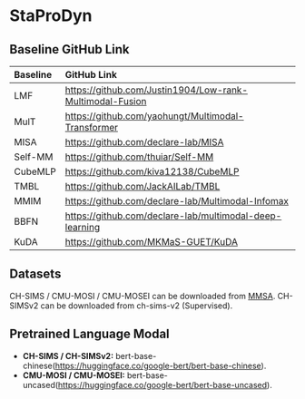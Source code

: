 # StaProDyn
## Baseline GitHub Link

| Baseline | GitHub Link |
|:--- |:---|
| LMF | https://github.com/Justin1904/Low-rank-Multimodal-Fusion |
| MulT | https://github.com/yaohungt/Multimodal-Transformer |
| MISA | https://github.com/declare-lab/MISA |
| Self-MM | https://github.com/thuiar/Self-MM |
| CubeMLP | https://github.com/kiva12138/CubeMLP |
| TMBL | https://github.com/JackAILab/TMBL |
| MMIM | https://github.com/declare-lab/Multimodal-Infomax |
| BBFN | https://github.com/declare-lab/multimodal-deep-learning |
| KuDA | https://github.com/MKMaS-GUET/KuDA |

## Datasets

CH-SIMS / CMU-MOSI / CMU-MOSEI can be downloaded from [MMSA](https://github.com/thuiar/MMSA).
CH-SIMSv2 can be downloaded from ch-sims-v2 (Supervised).

## Pretrained Language Modal

* **CH-SIMS / CH-SIMSv2:** bert-base-chinese(https://huggingface.co/google-bert/bert-base-chinese).
* **CMU-MOSI / CMU-MOSEI:** bert-base-uncased(https://huggingface.co/google-bert/bert-base-uncased).
